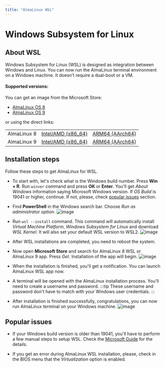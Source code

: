```yaml
---
title: "AlmaLinux WSL"
---
```


# Windows Subsystem for Linux

## About WSL

Windows Subsystem for Linux (WSL) is designed as integration between Windows and Linux. You can now run the AlmaLinux terminal environment on a Windows machine. It doesn't require a dual-boot or a VM.

#### Supported versions:

You can get an image from the Microsoft Store:

- [AlmaLinux OS 8](https://apps.microsoft.com/store/detail/almalinux-8-wsl/9NMD96XJJ19F)
- [AlmaLinux OS 9](https://apps.microsoft.com/store/detail/almalinux-9/9P5RWLM70SN9)

or using the direct links:

<table align="center">
    <tr>
        <td align="center">AlmaLinux 8</td>
        <td align="center"><a href="https://wsl.almalinux.org/8/AlmaLinuxOS-8_latest_x64.appx">Intel/AMD (x86_64)</a></td>
        <td align="center"><a href="https://wsl.almalinux.org/8/AlmaLinuxOS-8_latest_ARM64.appx">ARM64 (AArch64)</a></td>
    </tr>
    <tr>
        <td align="center">AlmaLinux 9</td>
        <td align="center"><a href="https://wsl.almalinux.org/9/AlmaLinuxOS-9_latest_x64.appx">Intel/AMD (x86_64)</a></td>
        <td align="center"><a href="https://wsl.almalinux.org/9/AlmaLinuxOS-9_latest_ARM64.appx">ARM64 (AArch64)</a></td>
    </tr>
</table>

## Installation steps

Follow these steps to get AlmaLinux for WSL.

- To start with, let's check what is the Windows build number. Press **Win + R**. Run `winver` command and press **OK** or **Enter**. You'll get _About Windows_ information saying Microsoft Windows version. If _OS Build_ is 19041 or higher, continue. If not, please, check [popular issues](#popular-issues) section.
- Find **PowerShell** in the Windows search bar. Choose _Run as administrator option_.
  ![image](/images/wsl-powershell.png)

- Run `wsl --install` command. This command will automatically install _Virtual Machine Platform_, _Windows Subsystem for Linux_ and download _WSL Kernel_. It will also set your default WSL version to WSL2.
  ![image](/images/wsl-install.png)

- After WSL installations are completed, you need to reboot the system.
- Now open **Microsoft Store** and search for AlmaLinux 8 WSL or AlmaLinux 9 app. Press _Get_. Installation of the app will begin.
  ![image](/images/wsl-ms-store.png)

- When the installation is finished, you'll get a notification. You can launch AlmaLinux WSL app now.
- A terminal will be opened with the AlmaLinux installation process. You'll need to create a username and password.
  :::tip
  These username and password don't have to match with your Windows user credentials.
  :::
- After installation is finished successfully, congratulations, you can now run AlmaLinux terminal on your Windows machine.
  ![image](/images/wsl-alma.png)

## Popular issues

- If your Windows build version is older than 19041, you'll have to perform a few manual steps to setup WSL. Check the [Microsoft Guide](https://docs.microsoft.com/en-us/windows/wsl/install-manual#step-1---enable-the-windows-subsystem-for-linux) for the details.

- If you get an error during AlmaLinux WSL installation, please, check in the BIOS menu that the _Virtualization_ option is enabled.
